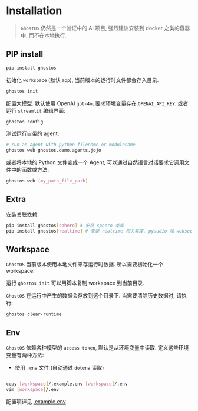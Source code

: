 # Installation

> `GhostOS` 仍然是一个验证中的 AI 项目, 强烈建议安装到 docker 之类的容器中, 而不在本地执行. 

## PIP install

```bash
pip install ghostos
```

初始化 `workspace` (默认 `app`), 当前版本的运行时文件都会存入目录.

```bash
ghostos init
```

配置大模型. 默认使用 OpenAI `gpt-4o`, 要求环境变量存在 `OPENAI_API_KEY`.
或者运行 `streamlit` 编辑界面:

```bash
ghostos config
```

测试运行自带的 agent:

```bash
# run an agent with python filename or modulename
ghostos web ghostos.demo.agents.jojo
```

或者将本地的 Python 文件变成一个 Agent, 可以通过自然语言对话要求它调用文件中的函数或方法:

```bash
ghostos web [my_path_file_path]
```

## Extra

安装关联依赖:

```bash
pip install ghostos[sphero] # 安装 sphero 类库
pip install ghostos[realtime] # 安装 realtime 相关类库. pyaudio 和 websockets
```

## Workspace

`GhostOS` 当前版本使用本地文件来存运行时数据. 所以需要初始化一个 workspace. 

运行 `ghostos init` 可以用脚本复制 workspace 到当前目录. 

`GhostOS` 在运行中产生的数据会存放到这个目录下. 当需要清除历史数据时, 请执行: 

```bash
ghostos clear-runtime
```

## Env

`GhostOS` 依赖各种模型的 `access token`, 默认是从环境变量中读取. 
定义这些环境变量有两种方法: 

- 使用 `.env` 文件 (自动通过 `dotenv` 读取)

```bash

copy [workspace]/.example.env [workspace]/.env
vim [workspace]/.env
```

配置项详见 [.example.env](https://github.com/ghost-in-moss/GhostOS/ghostos/app/.example.env)